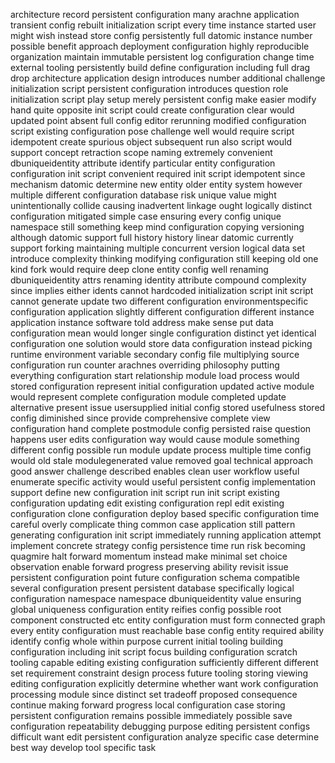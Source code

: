architecture record persistent configuration many arachne application transient config rebuilt initialization script every time instance started user might wish instead store config persistently full datomic instance number possible benefit approach deployment configuration highly reproducible organization maintain immutable persistent log configuration change time external tooling persistently build define configuration including full drag drop architecture application design introduces number additional challenge initialization script persistent configuration introduces question role initialization script play setup merely persistent config make easier modify hand quite opposite init script could create configuration clear would updated point absent full config editor rerunning modified configuration script existing configuration pose challenge well would require script idempotent create spurious object subsequent run also script would support concept retraction scope naming extremely convenient dbuniqueidentity attribute identify particular entity configuration configuration init script convenient required init script idempotent since mechanism datomic determine new entity older entity system however multiple different configuration database risk unique value might unintentionally collide causing inadvertent linkage ought logically distinct configuration mitigated simple case ensuring every config unique namespace still something keep mind configuration copying versioning although datomic support full history history linear datomic currently support forking maintaining multiple concurrent version logical data set introduce complexity thinking modifying configuration still keeping old one kind fork would require deep clone entity config well renaming dbuniqueidentity attrs renaming identity attribute compound complexity since implies either idents cannot hardcoded initialization script init script cannot generate update two different configuration environmentspecific configuration application slightly different configuration different instance application instance software told address make sense put data configuration mean would longer single configuration distinct yet identical configuration one solution would store data configuration instead picking runtime environment variable secondary config file multiplying source configuration run counter arachnes overriding philosophy putting everything configuration start relationship module load process would stored configuration represent initial configuration updated active module would represent complete configuration module completed update alternative present issue usersupplied initial config stored usefulness stored config diminished since provide comprehensive complete view configuration hand complete postmodule config persisted raise question happens user edits configuration way would cause module something different config possible run module update process multiple time config would old stale modulegenerated value removed goal technical approach good answer challenge described enables clean user workflow useful enumerate specific activity would useful persistent config implementation support define new configuration init script run init script existing configuration updating edit existing configuration repl edit existing configuration clone configuration deploy based specific configuration time careful overly complicate thing common case application still pattern generating configuration init script immediately running application attempt implement concrete strategy config persistence time run risk becoming quagmire halt forward momentum instead make minimal set choice observation enable forward progress preserving ability revisit issue persistent configuration point future configuration schema compatible several configuration present persistent database specifically logical configuration namespace namespace dbuniqueidentity value ensuring global uniqueness configuration entity reifies config possible root component constructed etc entity configuration must form connected graph every entity configuration must reachable base config entity required ability identify config whole within purpose current initial tooling building configuration including init script focus building configuration scratch tooling capable editing existing configuration sufficiently different different set requirement constraint design process future tooling storing viewing editing configuration explicitly determine whether want work configuration processing module since distinct set tradeoff proposed consequence continue making forward progress local configuration case storing persistent configuration remains possible immediately possible save configuration repeatability debugging purpose editing persistent configs difficult want edit persistent configuration analyze specific case determine best way develop tool specific task
